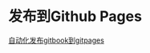 # 发布到Github Pages

[自动化发布gitbook到gitpages](https://devops.novalagung.com/cicd-serverless-ebook-gitbook-github-pages-actions-calibre.html)
